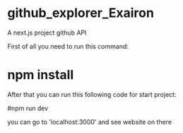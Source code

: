 # github_explorer_Exairon
A next.js project github API

First of all you need to run this command: 

# npm install

After that you can run this following code for start project:

#npm run dev

you can go to 'localhost:3000' and see website on there
